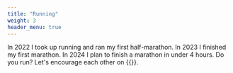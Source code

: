 ```yaml
---
title: "Running"
weight: 3
header_menu: true
---
```



In 2022 I took up running and ran my first half-marathon.
In 2023 I finished my first marathon.
In 2024 I plan to finish a marathon in under 4 hours.
Do you run? Let's encourage each other on {{<extlink text="Strava" href="https://www.strava.com/athletes/mikezuff">}}.
